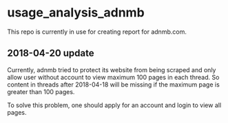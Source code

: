 # usage_analysis_adnmb
This repo is currently in use for creating report for adnmb.com.


2018-04-20 update
------------------
Currently, adnmb tried to protect its website from being scraped and only allow user without account to view maximum 100 pages in each thread. So content in threads after 2018-04-18 will be missing if the maximum page is greater than 100 pages.

To solve this problem, one should apply for an account and login to view all pages.
